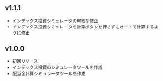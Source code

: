 ## v1.1.1
- インデックス投資シミュレータの軽微な修正
- インデックス投資シミュレータを計算ボタンを押さずにオートで計算するように修正

## v1.0.0
- 初回リリース
- インデックス投資のシミュレータツールを作成
- 配当金計算シミュレータツールを作成